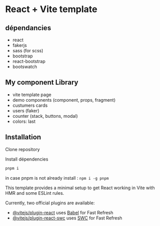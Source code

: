 # React + Vite template
## dépendancies
- react
- fakerjs
- sass (for scss)
- bootstrap
- react-bootstrap
- bootswatch

## My component Library

- vite template page
- demo components (component, props, fragment)
- custumers cards
- users (faker)
- counter (stack, buttons, modal)
- colors: last 

## Installation

Clone repository

Install dépendencies

```bash
pnpm i
```
in case pnpm is not already install : ``npm i -g pnpm``


This template provides a minimal setup to get React working in Vite with HMR and some ESLint rules.

Currently, two official plugins are available:

- [@vitejs/plugin-react](https://github.com/vitejs/vite-plugin-react/blob/main/packages/plugin-react/README.md) uses [Babel](https://babeljs.io/) for Fast Refresh
- [@vitejs/plugin-react-swc](https://github.com/vitejs/vite-plugin-react-swc) uses [SWC](https://swc.rs/) for Fast Refresh
